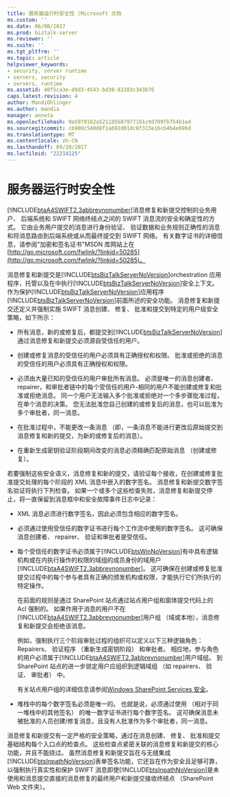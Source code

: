 ```yaml
---
title: 服务器运行时安全性 |Microsoft 文档
ms.custom: ''
ms.date: 06/08/2017
ms.prod: biztalk-server
ms.reviewer: ''
ms.suite: ''
ms.tgt_pltfrm: ''
ms.topic: article
helpviewer_keywords:
- security, server runtime
- servers, security
- servers, runtime
ms.assetid: 40f5ca3e-d9d3-4543-bd38-82283c343b76
caps.latest.revision: 4
author: MandiOhlinger
ms.author: mandia
manager: anneta
ms.openlocfilehash: 9a5979162a521185b87977191c9d709fb754b1ed
ms.sourcegitcommit: cb908c540d8f1a692d01dc8f313e16cb4b4e696d
ms.translationtype: MT
ms.contentlocale: zh-CN
ms.lasthandoff: 09/20/2017
ms.locfileid: "22214125"
---
```

# <a name="server-runtime-security"></a>服务器运行时安全性
[!INCLUDE[btaA4SWIFT2.3abbrevnonumber](../../includes/btaa4swift2-3abbrevnonumber-md.md)]消息修复和新提交控制的业务用户、 后端系统和 SWIFT 网络终结点之间的 SWIFT 消息流的安全和确定性的方式。 它由业务用户提交的消息进行身份验证、 验证数据和业务规则正确性的消息和将消息路由到后端系统或从而最终提交到 SWIFT 网络。 有关数字证书的详细信息，请参阅"加密和签名证书"MSDN 库网站上在[http://go.microsoft.com/fwlink/?linkid=50285](http://go.microsoft.com/fwlink/?linkid=50285)。  
  
 消息修复和新提交是[!INCLUDE[btsBizTalkServerNoVersion](../../includes/btsbiztalkservernoversion-md.md)]orchestration 应用程序，托管以及在中执行[!INCLUDE[btsBizTalkServerNoVersion](../../includes/btsbiztalkservernoversion-md.md)]安全上下文。 作为保护[!INCLUDE[btsBizTalkServerNoVersion](../../includes/btsbiztalkservernoversion-md.md)]应用程序[!INCLUDE[btsBizTalkServerNoVersion](../../includes/btsbiztalkservernoversion-md.md)]前面所述的安全功能。 消息修复和新提交还定义并强制实施 SWIFT 消息创建、 修复、 批准和提交到特定的用户级安全策略，如下所示：  
  
-   所有消息，新的或修复后，都提交到[!INCLUDE[btsBizTalkServerNoVersion](../../includes/btsbiztalkservernoversion-md.md)]通过消息修复和新提交必须源自受信任的用户。  
  
-   创建或修复消息的受信任的用户必须具有正确授权和权限。 批准或拒绝的消息的受信任的用户必须具有正确授权和权限。  
  
-   必须由大量已知的受信任的用户审批所有消息。 必须是唯一的消息创建者、 repairer，和审批者链中的每个受信任的用户-相同的用户不能创建或修复和批准或拒绝消息。 同一个用户无法输入多个批准或拒绝对一个多步骤批准过程，在单个消息的决策。 您无法批准您自己创建的或修复后的消息，也可以批准为多个审批者，同一消息。  
  
-   在批准过程中，不能更改一条消息 （即，一条消息不能进行更改后原始提交到消息修复和新的提交，为新的或修复后的消息）。  
  
-   在重新生成密钥验证阶段期间改变的消息必须精确匹配原始消息 （创建或修复）。  
  
 若要强制这些安全语义，消息修复和新的提交，请验证每个接收，在创建或修复批准提交处理的每个阶段的 XML 消息中嵌入的数字签名。 消息修复和新提交数字签名验证将执行下列检查。 如果一个或多个这些检查失败，消息修复和新提交停止，将一直保留到消息框中和安全故障事件日志中记录：  
  
-   XML 消息必须进行数字签名，因此必须包含相应的数字签名。  
  
-   必须通过使用受信任的数字证书进行每个工作流中使用的数字签名。 这可确保消息创建者、 repairer、 验证和审批者是受信任。  
  
-   每个受信任的数字证书必须属于[!INCLUDE[btsWinNoVersion](../../includes/btswinnoversion-md.md)]有中具有逻辑机构或在内执行操作的权限的域组的成员身份的域用户[!INCLUDE[btaA4SWIFT2.3abbrevnonumber](../../includes/btaa4swift2-3abbrevnonumber-md.md)]。 这可确保在创建或修复批准提交过程中的每个参与者具有正确的颁发机构或权限，才能执行它们所执行的特定操作。  
  
     在前面的规则是通过 SharePoint 站点通过站点用户组和窗体提交代码上的 Acl 强制的。 如果作用于消息的用户不在[!INCLUDE[btaA4SWIFT2.3abbrevnonumber](../../includes/btaa4swift2-3abbrevnonumber-md.md)]用户组 （域或本地），消息修复和新提交会拒绝该消息。  
  
     例如，强制执行三个阶段审批过程的组织可以定义以下三种逻辑角色： Repairers、 验证程序 （重新生成密钥阶段） 和审批者。 相应地，参与角色的用户必须属于[!INCLUDE[btaA4SWIFT2.3abbrevnonumber](../../includes/btaa4swift2-3abbrevnonumber-md.md)]用户域组。 到 SharePoint 站点的进一步锁定用户应组织到逻辑域组 （如 repairers、 验证、 审批者） 中。  
  
     有关站点用户组的详细信息请参阅[Windows SharePoint Services 安全](../../adapters-and-accelerators/accelerator-swift/windows-sharepoint-services-security.md)。  
  
-   堆栈中的每个数字签名必须是唯一的。 也就是说，必须通过使用 （相对于同一堆栈中的其他签名） 的唯一数字证书进行每个数字签名。 这可确保消息未被批准的人员创建/修复消息，且没有人批准作为多个审批者，同一消息。  
  
 消息修复和新提交有一定严格的安全策略，通过在消息创建、 修复、 批准和提交基础结构每个入口点的检查点。 这些检查点紧密关联的消息修复和新提交的核心功能，并且不能绕过。 虽然消息修复和新提交旨在与无缝集成[!INCLUDE[btsInpathNoVersion](../../includes/btsinpathnoversion-md.md)]表单签名功能，它还旨在作为安全且足够可靠，以强制执行真实性和保护 SWIFT 消息即使[!INCLUDE[btsInpathNoVersion](../../includes/btsinpathnoversion-md.md)]是未使用和消息提交直接的消息修复的最终用户和新提交接收终结点 （SharePoint Web 文件夹）。